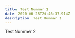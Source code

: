 ```yaml
---
title: Test Nummer 2
date: 2020-06-28T20:46:37.914Z
description: Test Nummer 2
---
```

Test Nummer 2